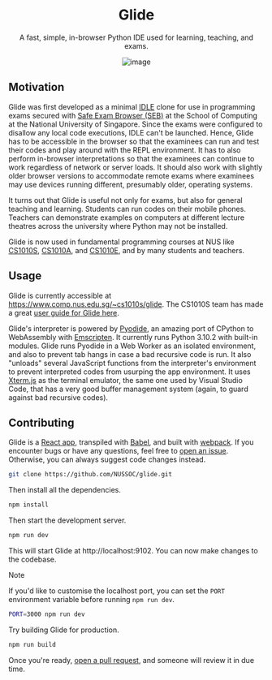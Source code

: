 <div align="center">
<h1>Glide</h1>
<p>A fast, simple, in-browser Python IDE used for learning, teaching, and exams.</p>

![image](https://github.com/user-attachments/assets/dd79f262-ebfe-4c76-bc0c-189d75acfe85)

</div>

## Motivation

Glide was first developed as a minimal [IDLE](https://docs.python.org/3/library/idle.html) clone for use in programming exams secured with [Safe Exam Browser (SEB)](https://safeexambrowser.org/) at the School of Computing at the National University of Singapore. Since the exams were configured to disallow any local code executions, IDLE can't be launched. Hence, Glide has to be accessible in the browser so that the examinees can run and test their codes and play around with the REPL environment. It has to also perform in-browser interpretations so that the examinees can continue to work regardless of network or server loads. It should also work with slightly older browser versions to accommodate remote exams where examinees may use devices running different, presumably older, operating systems.

It turns out that Glide is useful not only for exams, but also for general teaching and learning. Students can run codes on their mobile phones. Teachers can demonstrate examples on computers at different lecture theatres across the university where Python may not be installed.

Glide is now used in fundamental programming courses at NUS like [CS1010S](https://www.comp.nus.edu.sg/~nityalak/CS1010S/Guides/Glide/), [CS1010A](https://nusmods.com/courses/CS1010A/programming-methodology), and [CS1010E](https://nusmods.com/courses/CS1010E/programming-methodology), and by many students and teachers.

## Usage

Glide is currently accessible at https://www.comp.nus.edu.sg/~cs1010s/glide. The CS1010S team has made a great [user guide for Glide here](https://www.comp.nus.edu.sg/~nityalak/CS1010S/Guides/Glide/).

Glide's interpreter is powered by [Pyodide](https://pyodide.org/), an amazing port of CPython to WebAssembly with [Emscripten](https://emscripten.org/). It currently runs Python 3.10.2 with built-in modules. Glide runs Pyodide in a Web Worker as an isolated environment, and also to prevent tab hangs in case a bad recursive code is run. It also "unloads" several JavaScript functions from the interpreter's environment to prevent interpreted codes from usurping the app environment. It uses [Xterm.js](https://xtermjs.org/) as the terminal emulator, the same one used by Visual Studio Code, that has a very good buffer management system (again, to guard against bad recursive codes).

## Contributing

Glide is a [React app](https://react.dev/), transpiled with [Babel](https://babeljs.io/), and built with [webpack](https://webpack.js.org/). If you encounter bugs or have any questions, feel free to [open an issue](https://github.com/NUSSOC/glide/issues/new). Otherwise, you can always suggest code changes instead.

```sh
git clone https://github.com/NUSSOC/glide.git
```

Then install all the dependencies.

```sh
npm install
```

Then start the development server.

```sh
npm run dev
```

This will start Glide at http://localhost:9102. You can now make changes to the codebase.

> [!NOTE]
> If you'd like to customise the localhost port, you can set the `PORT` environment variable before running `npm run dev`.
>
> ```sh
> PORT=3000 npm run dev
> ```

Try building Glide for production.

```sh
npm run build
```

Once you're ready, [open a pull request](https://github.com/NUSSOC/glide/compare), and someone will review it in due time.
